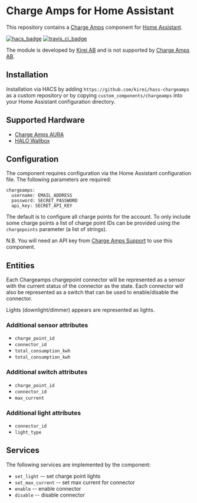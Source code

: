 # Charge Amps for Home Assistant

This repository contains a [Charge Amps](https://charge-amps.com/) component for [Home Assistant](https://www.home-assistant.io/).

[![hacs_badge](https://img.shields.io/badge/HACS-Custom-orange.svg)](https://github.com/custom-components/hacs) [![travis_ci_badge](https://travis-ci.org/kirei/python-chargeamps.svg?branch=master)](https://travis-ci.org/kirei/python-chargeamps)

The module is developed by [Kirei AB](https://www.kirei.se) and is not supported by [Charge Amps AB](https://charge-amps.com).

## Installation

Installation via HACS by adding `https://github.com/kirei/hass-chargeamps` as a custom repository or by copying `custom_components/chargeamps` into your Home Assistant configuration directory.

## Supported Hardware

- [Charge Amps AURA](https://charge-amps.com/products/charging-stations/aura/)
- [HALO Wallbox](https://charge-amps.com/products/charging-stations/halo-wallbox/)


## Configuration

The component requires configuration via the Home Assistant configuration file. The following parameters are required:

    chargeamps:
      username: EMAIL_ADDRESS
      password: SECRET_PASSWORD
      api_key: SECRET_API_KEY

The default is to configure all charge points for the account. To only include some charge points a list of charge point IDs can be provided using the `chargepoints` parameter (a list of strings).

N.B. You will need an API key from [Charge Amps Support](mailto:support@charge-amps.com) to use this component.


## Entities

Each Chargeamps chargepoint connector will be represented as a sensor with the current status of the connector as the state. Each connector will also be represented as a switch that can be used to enable/disable the connector.

Lights (downlight/dimmer) appears are represented as lights.

### Additional sensor attributes

- `charge_point_id`
- `connector_id`
- `total_consumption_kwh`
- `total_consumption_kwh`

### Additional switch attributes

- `charge_point_id`
- `connector_id`
- `max_current`

### Additional light attributes

- `connector_id`
- `light_type`


## Services

The following services are implemented by the component:

- `set_light` -- set charge point lights
- `set_max_current` -- set max current for connector
- `enable` -- enable connector
- `disable` -- disable connector
